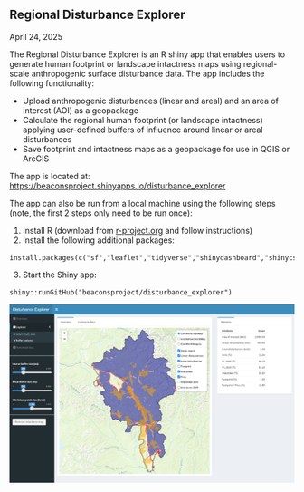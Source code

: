 ## Regional Disturbance Explorer

April 24, 2025

The Regional Disturbance Explorer is an R shiny app that enables users to generate human footprint or landscape intactness maps using regional-scale anthropogenic surface disturbance data. The app includes the following functionality:

-   Upload anthropogenic disturbances (linear and areal) and an area of interest (AOI) as a geopackage
-   Calculate the regional human footprint (or landscape intactness) applying user-defined buffers of influence around linear or areal disturbances
-   Save footprint and intactness maps as a geopackage for use in QGIS or ArcGIS

The app is located at: <https://beaconsproject.shinyapps.io/disturbance_explorer>

The app can also be run from a local machine using the following steps (note, the first 2 steps only need to be run once):

1.  Install R (download from [r-project.org](https://www.r-project.org/) and follow instructions)
2.  Install the following additional packages:

```         
install.packages(c("sf","leaflet","tidyverse","shinydashboard","shinycssloaders","shinyjs","markdown","shinyMatrix"))
```

3.  Start the Shiny app:

```         
shiny::runGitHub("beaconsproject/disturbance_explorer")
```

![app](docs/pics/app.png)
